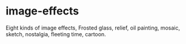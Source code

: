 # image-effects
Eight kinds of image effects, Frosted glass, relief, oil painting, mosaic, sketch, nostalgia, fleeting time, cartoon.
